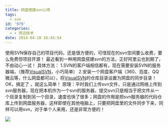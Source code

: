 ```yaml
---
title: 网盘搭建svn心得
tags:
  - svn
id: '979'
categories:
  - - 周边技术
date: 2014-04-18 16:43:54
---
```


使用SVN保存自己的项目代码，还是很方便的，可惜现在的svn空间要么收费，要么免费但项目开源！ 最近看到一种用网盘搭建svn的方法，正好阿里云也到期了，不由动心一试！ 具体方法： 1.SVN的客户端相信都有，现在需要安装SVN的服务器端，（推荐[VisualSVN](http://www.visualsvn.com/server/download/)，小巧简单） 2.安装一个网盘客户端（360、百度、QQ微云等，什么网盘都可以），将[VisualSVN](http://www.visualsvn.com/server/download/)的仓库目录设置为网盘的同步目录！ OK，搞定了 ，就这么简单！ 原理：平时我们上传svn文件，只是通过网络上传到svn服务器，现在把本机作为一个svn的服务器，提交svn只是相当于把文件从一个目录复制到另一个目录，速度也快了很多；网盘的作用是把svn服务器的代码仓库上传到网盘服务器，这样即使在其他电脑上，只要把网盘里的文件同步下来，同样可以用svn，对于单个人来用，还是非常方便的！

[![](http://www.visualsvn.com/server/manager.png)](http://www.visualsvn.com/server/manager.png)